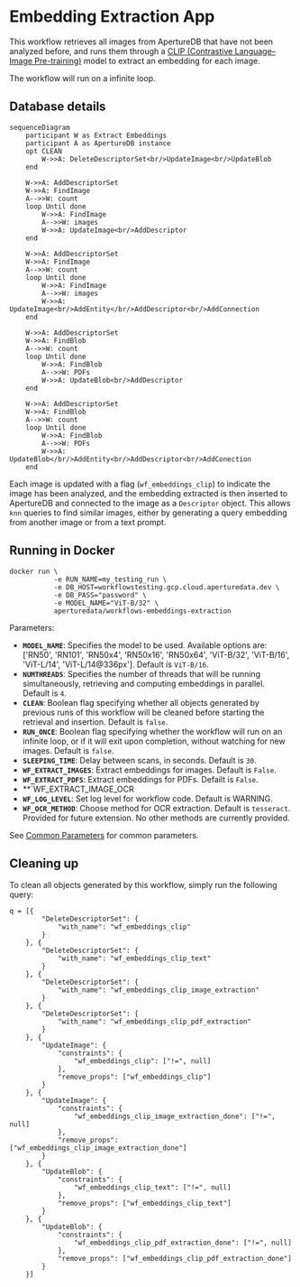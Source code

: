 # Embedding Extraction App

This workflow retrieves all images from ApertureDB that have not been
analyzed before, and runs them through a
[CLIP (Contrastive Language–Image Pre-training)](https://openai.com/index/clip/)
model to extract an embedding for each image.

The workflow will run on a infinite loop.

## Database details

```mermaid
sequenceDiagram
    participant W as Extract Embeddings
    participant A as ApertureDB instance
    opt CLEAN
        W->>A: DeleteDescriptorSet<br/>UpdateImage<br/>UpdateBlob
    end

    W->>A: AddDescriptorSet
    W->>A: FindImage
    A-->>W: count
    loop Until done
        W->>A: FindImage
        A-->>W: images
        W->>A: UpdateImage<br/>AddDescriptor
    end

    W->>A: AddDescriptorSet
    W->>A: FindImage
    A-->>W: count
    loop Until done
        W->>A: FindImage
        A-->>W: images
        W->>A: UpdateImage<br/>AddEntity</br/>AddDescriptor<br/>AddConnection
    end

    W->>A: AddDescriptorSet
    W->>A: FindBlob
    A-->>W: count
    loop Until done
        W->>A: FindBlob
        A-->>W: PDFs
        W->>A: UpdateBlob<br/>AddDescriptor
    end

    W->>A: AddDescriptorSet
    W->>A: FindBlob
    A-->>W: count
    loop Until done
        W->>A: FindBlob
        A-->>W: PDFs
        W->>A: UpdateBlob</br/>AddEntity<br/>AddDescriptor<br/>AddConection
    end
```

Each image is updated with a flag (`wf_embeddings_clip`) to indicate the
image has been analyzed, and the embedding extracted
is then inserted to ApertureDB and connected to the image as a `Descriptor` object.
This allows `knn` queries to find similar images, either by generating
a query embedding from another image or from a text prompt.

## Running in Docker

```
docker run \
           -e RUN_NAME=my_testing_run \
           -e DB_HOST=workflowstesting.gcp.cloud.aperturedata.dev \
           -e DB_PASS="password" \
           -e MODEL_NAME="ViT-B/32" \
           aperturedata/workflows-embeddings-extraction
```

Parameters: 
* **`MODEL_NAME`**: Specifies the model to be used.
Available options are: ['RN50', 'RN101', 'RN50x4', 'RN50x16', 'RN50x64', 'ViT-B/32', 'ViT-B/16', 'ViT-L/14', 'ViT-L/14@336px']. Default is `ViT-B/16`.
* **`NUMTHREADS`**: Specifies the number of threads that will be running simultaneously,
retrieving and computing embeddings in parallel. Default is `4`.
* **`CLEAN`**: Boolean flag specifying whether all objects generated by previous runs
of this workflow will be cleaned before starting the retrieval and insertion.
Default is `false`.
* **`RUN_ONCE`**: Boolean flag specifying whether the workflow will run on an infinite
loop, or if it will exit upon completion, without watching for new images.
Default is `false`.
* **`SLEEPING_TIME`**: Delay between scans, in seconds. Default is `30`.
* **`WF_EXTRACT_IMAGES`**: Extract embeddings for images. Default is `False`.
* **`WF_EXTRACT_PDFS`**: Extract embeddings for PDFs. Defailt is `False`.
* **`WF_EXTRACT_IMAGE_OCR
* **`WF_LOG_LEVEL`**: Set log level for workflow code. Default is WARNING.
* **`WF_OCR_METHOD`**: Choose method for OCR extraction. Default is `tesseract`. Provided for future extension. No other methods are currently provided.

See [Common Parameters](../../README.md#common-parameters) for common parameters.

## Cleaning up

To clean all objects generated by this workflow, simply run the following query:

```
q = [{
        "DeleteDescriptorSet": {
            "with_name": "wf_embeddings_clip"
        }
    }, {
        "DeleteDescriptorSet": {
            "with_name": "wf_embeddings_clip_text"
        }
    }, {
        "DeleteDescriptorSet": {
            "with_name": "wf_embeddings_clip_image_extraction"
        }
    }, {
        "DeleteDescriptorSet": {
            "with_name": "wf_embeddings_clip_pdf_extraction"
        }
    }, {
        "UpdateImage": {
            "constraints": {
                "wf_embeddings_clip": ["!=", null]
            },
            "remove_props": ["wf_embeddings_clip"]
        }
    }, {
        "UpdateImage": {
            "constraints": {
                "wf_embeddings_clip_image_extraction_done": ["!=", null]
            },
            "remove_props": ["wf_embeddings_clip_image_extraction_done"]
        }
    }, {
        "UpdateBlob": {
            "constraints": {
                "wf_embeddings_clip_text": ["!=", null]
            },
            "remove_props": ["wf_embeddings_clip_text"]
        }
    }, {
        "UpdateBlob": {
            "constraints": {
                "wf_embeddings_clip_pdf_extraction_done": ["!=", null]
            },
            "remove_props": ["wf_embeddings_clip_pdf_extraction_done"]
        }
    }]
```
